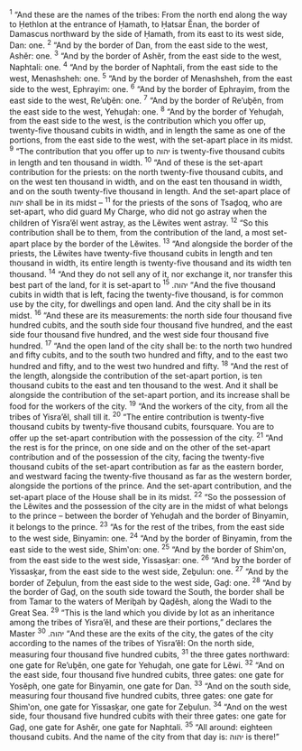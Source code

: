 <sup>1</sup> “And these are the names of the tribes: From the north end along the way to Ḥethlon at the entrance of Ḥamath, to Ḥatsar Ĕnan, the border of Damascus northward by the side of Ḥamath, from its east to its west side, Dan: one.
<sup>2</sup> “And by the border of Dan, from the east side to the west, Ashĕr: one.
<sup>3</sup> “And by the border of Ashĕr, from the east side to the west, Naphtali: one.
<sup>4</sup> “And by the border of Naphtali, from the east side to the west, Menashsheh: one.
<sup>5</sup> “And by the border of Menashsheh, from the east side to the west, Ephrayim: one.
<sup>6</sup> “And by the border of Ephrayim, from the east side to the west, Re’uḇĕn: one.
<sup>7</sup> “And by the border of Re’uḇĕn, from the east side to the west, Yehuḏah: one.
<sup>8</sup> “And by the border of Yehuḏah, from the east side to the west, is the contribution which you offer up, twenty-five thousand cubits in width, and in length the same as one of the portions, from the east side to the west, with the set-apart place in its midst.
<sup>9</sup> “The contribution that you offer up to יהוה is twenty-five thousand cubits in length and ten thousand in width.
<sup>10</sup> “And of these is the set-apart contribution for the priests: on the north twenty-five thousand cubits, and on the west ten thousand in width, and on the east ten thousand in width, and on the south twenty-five thousand in length. And the set-apart place of יהוה shall be in its midst –
<sup>11</sup> for the priests of the sons of Tsaḏoq, who are set-apart, who did guard My Charge, who did not go astray when the children of Yisra’ĕl went astray, as the Lĕwites went astray.
<sup>12</sup> “So this contribution shall be to them, from the contribution of the land, a most set-apart place by the border of the Lĕwites.
<sup>13</sup> “And alongside the border of the priests, the Lĕwites have twenty-five thousand cubits in length and ten thousand in width, its entire length is twenty-five thousand and its width ten thousand.
<sup>14</sup> “And they do not sell any of it, nor exchange it, nor transfer this best part of the land, for it is set-apart to יהוה.
<sup>15</sup> “And the five thousand cubits in width that is left, facing the twenty-five thousand, is for common use by the city, for dwellings and open land. And the city shall be in its midst.
<sup>16</sup> “And these are its measurements: the north side four thousand five hundred cubits, and the south side four thousand five hundred, and the east side four thousand five hundred, and the west side four thousand five hundred.
<sup>17</sup> “And the open land of the city shall be: to the north two hundred and fifty cubits, and to the south two hundred and fifty, and to the east two hundred and fifty, and to the west two hundred and fifty.
<sup>18</sup> “And the rest of the length, alongside the contribution of the set-apart portion, is ten thousand cubits to the east and ten thousand to the west. And it shall be alongside the contribution of the set-apart portion, and its increase shall be food for the workers of the city.
<sup>19</sup> “And the workers of the city, from all the tribes of Yisra’ĕl, shall till it.
<sup>20</sup> “The entire contribution is twenty-five thousand cubits by twenty-five thousand cubits, foursquare. You are to offer up the set-apart contribution with the possession of the city.
<sup>21</sup> “And the rest is for the prince, on one side and on the other of the set-apart contribution and of the possession of the city, facing the twenty-five thousand cubits of the set-apart contribution as far as the eastern border, and westward facing the twenty-five thousand as far as the western border, alongside the portions of the prince. And the set-apart contribution, and the set-apart place of the House shall be in its midst.
<sup>22</sup> “So the possession of the Lĕwites and the possession of the city are in the midst of what belongs to the prince – between the border of Yehuḏah and the border of Binyamin, it belongs to the prince.
<sup>23</sup> “As for the rest of the tribes, from the east side to the west side, Binyamin: one.
<sup>24</sup> “And by the border of Binyamin, from the east side to the west side, Shim‛on: one.
<sup>25</sup> “And by the border of Shim‛on, from the east side to the west side, Yissasḵar: one.
<sup>26</sup> “And by the border of Yissasḵar, from the east side to the west side, Zeḇulun: one.
<sup>27</sup> “And by the border of Zeḇulun, from the east side to the west side, Gaḏ: one.
<sup>28</sup> “And by the border of Gaḏ, on the south side toward the South, the border shall be from Tamar to the waters of Meriḇah by Qaḏĕsh, along the Wadi to the Great Sea.
<sup>29</sup> “This is the land which you divide by lot as an inheritance among the tribes of Yisra’ĕl, and these are their portions,” declares the Master יהוה.
<sup>30</sup> “And these are the exits of the city, the gates of the city according to the names of the tribes of Yisra’ĕl: On the north side, measuring four thousand five hundred cubits,
<sup>31</sup> the three gates northward: one gate for Re’uḇĕn, one gate for Yehuḏah, one gate for Lĕwi.
<sup>32</sup> “And on the east side, four thousand five hundred cubits, three gates: one gate for Yosĕph, one gate for Binyamin, one gate for Dan.
<sup>33</sup> “And on the south side, measuring four thousand five hundred cubits, three gates: one gate for Shim‛on, one gate for Yissasḵar, one gate for Zeḇulun.
<sup>34</sup> “And on the west side, four thousand five hundred cubits with their three gates: one gate for Gaḏ, one gate for Ashĕr, one gate for Naphtali.
<sup>35</sup> “All around: eighteen thousand cubits. And the name of the city from that day is: יהוה is there!”
